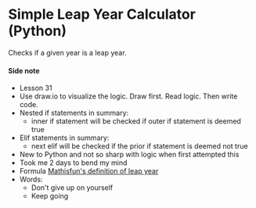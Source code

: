 # Simple Leap Year Calculator (Python)

Checks if a given year is a leap year.


#### Side note

- Lesson 31
- Use draw.io to visualize the logic. Draw first. Read logic. Then write code.
- Nested if statements in summary:
  - inner if statement will be checked if outer if statement is deemed true
- Elif statements in summary:
  - next elif will be checked if the prior if statement is deemed not true
- New to Python and not so sharp with logic when first attempted this
- Took me 2 days to bend my mind
- Formula [Mathisfun's definition of leap year](https://www.mathsisfun.com/leap-years.html)
- Words:
  - Don't give up on yourself
  - Keep going